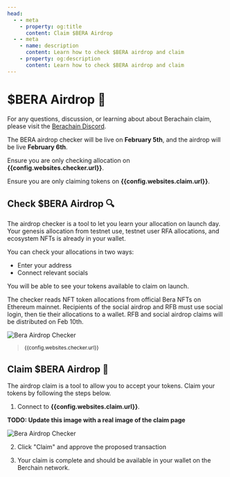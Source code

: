 ```yaml
---
head:
  - - meta
    - property: og:title
      content: Claim $BERA Airdrop
  - - meta
    - name: description
      content: Learn how to check $BERA airdrop and claim
    - property: og:description
      content: Learn how to check $BERA airdrop and claim
---
```


<script setup>
  import config from '@berachain/config/constants.json';
</script>

# $BERA Airdrop 🐻

For any questions, discussion, or learning about about Berachain claim, please visit the [Berachain Discord](https://discord.com/invite/berachain).

The BERA airdrop checker will be live on **February 5th**, and the airdrop will be live **February 6th**.

Ensure you are only checking allocation on **<a :href="config.websites.checker.url">{{config.websites.checker.url}}</a>**.

Ensure you are only claiming tokens on **<a :href="config.websites.claim.url">{{config.websites.claim.url}}</a>**.

## Check $BERA Airdrop 🔍

The airdrop checker is a tool to let you learn your allocation on launch day. Your genesis allocation from testnet use, testnet user RFA allocations, and ecosystem NFTs is already in your wallet.

You can check your allocations in two ways:

- Enter your address
- Connect relevant socials

You will be able to see your tokens available to claim on launch.

The checker reads NFT token allocations from official Bera NFTs on Ethereum mainnet. Recipients of the social airdrop and RFB must use social login, then tie their allocations to a wallet. RFB and social airdrop claims will be distributed on Feb 10th.

<a :href="config.websites.checker.url">

![Bera Airdrop Checker](/assets/berachain-airdrop.jpg)

</a>

> <small><a :href="config.websites.checker.url">{{config.websites.checker.url}}</a></small>

## Claim $BERA Airdrop 🎁

The airdrop claim is a tool to allow you to accept your tokens. Claim your tokens by following the steps below.

1. Connect to **<a :href="config.websites.claim.url">{{config.websites.claim.url}}</a>**.

**TODO: Update this image with a real image of the claim page**

<a :href="config.websites.claim.url">

![Bera Airdrop Checker](/assets/berachain-airdrop.jpg)

</a>

2. Click "Claim" and approve the proposed transaction

3. Your claim is complete and should be available in your wallet on the Berchain network.
